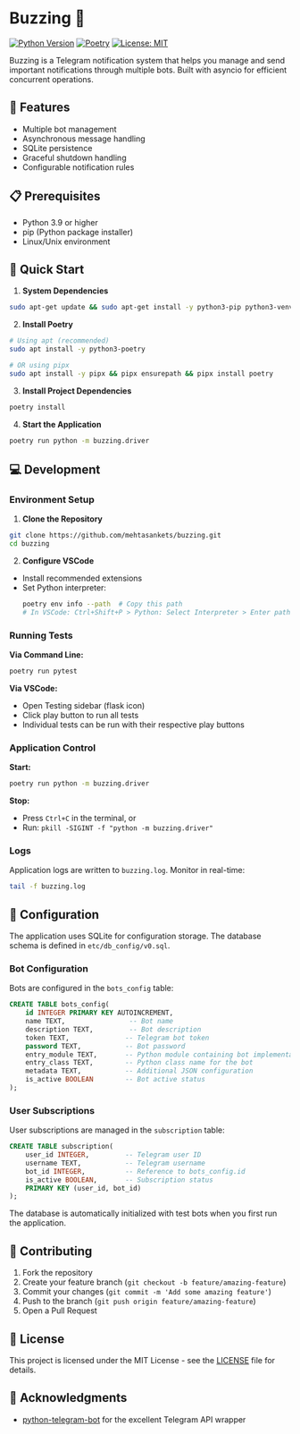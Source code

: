 # Buzzing 🔔

[![Python Version](https://img.shields.io/badge/python-3.9%2B-blue.svg)](https://www.python.org/downloads/)
[![Poetry](https://img.shields.io/badge/poetry-package%20manager-blue)](https://python-poetry.org/)
[![License: MIT](https://img.shields.io/badge/License-MIT-yellow.svg)](https://opensource.org/licenses/MIT)

Buzzing is a Telegram notification system that helps you manage and send important notifications through multiple bots. Built with asyncio for efficient concurrent operations.

## 🌟 Features

- Multiple bot management
- Asynchronous message handling
- SQLite persistence
- Graceful shutdown handling
- Configurable notification rules

## 📋 Prerequisites

- Python 3.9 or higher
- pip (Python package installer)
- Linux/Unix environment

## 🚀 Quick Start

1. **System Dependencies**
```bash
sudo apt-get update && sudo apt-get install -y python3-pip python3-venv
```

2. **Install Poetry**
```bash
# Using apt (recommended)
sudo apt install -y python3-poetry

# OR using pipx
sudo apt install -y pipx && pipx ensurepath && pipx install poetry
```

3. **Install Project Dependencies**
```bash
poetry install
```

4. **Start the Application**
```bash
poetry run python -m buzzing.driver
```

## 💻 Development

### Environment Setup

1. **Clone the Repository**
```bash
git clone https://github.com/mehtasankets/buzzing.git
cd buzzing
```

2. **Configure VSCode**
- Install recommended extensions
- Set Python interpreter:
  ```bash
  poetry env info --path  # Copy this path
  # In VSCode: Ctrl+Shift+P > Python: Select Interpreter > Enter path
  ```

### Running Tests

**Via Command Line:**
```bash
poetry run pytest
```

**Via VSCode:**
- Open Testing sidebar (flask icon)
- Click play button to run all tests
- Individual tests can be run with their respective play buttons

### Application Control

**Start:**
```bash
poetry run python -m buzzing.driver
```

**Stop:**
- Press `Ctrl+C` in the terminal, or
- Run: `pkill -SIGINT -f "python -m buzzing.driver"`

### Logs

Application logs are written to `buzzing.log`. Monitor in real-time:
```bash
tail -f buzzing.log
```

## 🔧 Configuration

The application uses SQLite for configuration storage. The database schema is defined in `etc/db_config/v0.sql`.

### Bot Configuration

Bots are configured in the `bots_config` table:
```sql
CREATE TABLE bots_config(
    id INTEGER PRIMARY KEY AUTOINCREMENT,
    name TEXT,                -- Bot name
    description TEXT,         -- Bot description
    token TEXT,              -- Telegram bot token
    password TEXT,           -- Bot password
    entry_module TEXT,       -- Python module containing bot implementation
    entry_class TEXT,        -- Python class name for the bot
    metadata TEXT,           -- Additional JSON configuration
    is_active BOOLEAN        -- Bot active status
);
```

### User Subscriptions

User subscriptions are managed in the `subscription` table:
```sql
CREATE TABLE subscription(
    user_id INTEGER,         -- Telegram user ID
    username TEXT,           -- Telegram username
    bot_id INTEGER,          -- Reference to bots_config.id
    is_active BOOLEAN,       -- Subscription status
    PRIMARY KEY (user_id, bot_id)
);
```

The database is automatically initialized with test bots when you first run the application.

## 📝 Contributing

1. Fork the repository
2. Create your feature branch (`git checkout -b feature/amazing-feature`)
3. Commit your changes (`git commit -m 'Add some amazing feature'`)
4. Push to the branch (`git push origin feature/amazing-feature`)
5. Open a Pull Request

## 📄 License

This project is licensed under the MIT License - see the [LICENSE](LICENSE) file for details.

## 🙏 Acknowledgments

- [python-telegram-bot](https://github.com/python-telegram-bot/python-telegram-bot) for the excellent Telegram API wrapper
